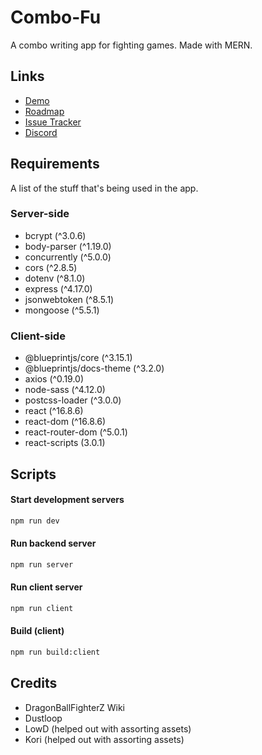 # Combo-Fu
A combo writing app for fighting games. Made with MERN.

## Links
* [Demo](https://combo-fu.netlify.com)
* [Roadmap](https://trello.com/b/f0MLS2yy/combo-fu-roadmap)
* [Issue Tracker](https://github.com/basilmeer/combo-fu/issues)
* [Discord](https://discord.gg/mRvY7N5)

## Requirements
A list of the stuff that's being used in the app.

### Server-side
* bcrypt (^3.0.6)
* body-parser (^1.19.0)
* concurrently (^5.0.0)
* cors (^2.8.5)
* dotenv (^8.1.0)
* express (^4.17.0)
* jsonwebtoken (^8.5.1)
* mongoose (^5.5.1)

### Client-side
* @blueprintjs/core (^3.15.1)
* @blueprintjs/docs-theme (^3.2.0)
* axios (^0.19.0)
* node-sass (^4.12.0)
* postcss-loader (^3.0.0)
* react (^16.8.6)
* react-dom (^16.8.6)
* react-router-dom (^5.0.1)
* react-scripts (3.0.1)

## Scripts
#### Start development servers
```sh
npm run dev
```

#### Run backend server
```sh
npm run server
```

#### Run client server
```sh
npm run client
```

#### Build (client)
```sh
npm run build:client
```

## Credits
* DragonBallFighterZ Wiki
* Dustloop
* LowD (helped out with assorting assets)
* Kori (helped out with assorting assets)